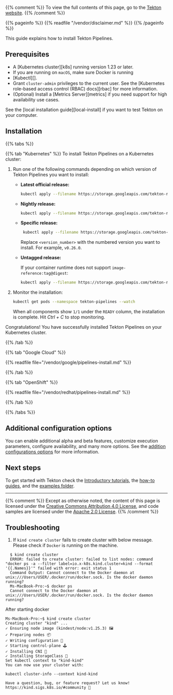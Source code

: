 <!--
---
title: "Install Tekton Pipelines"
linkTitle: "Install Tekton Pipelines"
weight: 101
description: >
  Install Tekton Pipelines on your cluster
---
-->

{{% comment %}}
To view the full contents of this page, go to the 
<a href="http://tekton.dev/docs/installation/pipelines/">Tekton website</a>.
{{% /comment %}}

{{% pageinfo %}}
{{% readfile "/vendor/disclaimer.md" %}}
{{% /pageinfo %}}

This guide explains how to install Tekton Pipelines.

## Prerequisites

-   A [Kubernetes cluster][k8s] running version 1.23 or later.
-   If you are running on `macOS`, make sure Docker is running
-   [Kubectl][].
-   Grant `cluster-admin` privileges to the current user. See the [Kubernetes
    role-based access control (RBAC) docs][rbac] for more information.
-   (Optional) Install a [Metrics Server][metrics] if you need support for high
    availability use cases.

See the [local installation guide][local-install] if you want to test Tekton on
your computer.

## Installation

{{% tabs %}}

{{% tab "Kubernetes" %}}
To install Tekton Pipelines on a Kubernetes cluster:

1. Run one of the following commands depending on which version of Tekton
   Pipelines you want to install:

   - **Latest official release:**

     ```bash
     kubectl apply --filename https://storage.googleapis.com/tekton-releases/pipeline/latest/release.yaml
     ```

   - **Nightly release:**

     ```bash
     kubectl apply --filename https://storage.googleapis.com/tekton-releases-nightly/pipeline/latest/release.yaml
     ```

   - **Specific release:**

     ```bash
      kubectl apply --filename https://storage.googleapis.com/tekton-releases/pipeline/previous/<version_number>/release.yaml
     ```

     Replace `<version_number>` with the numbered version you want to install.
     For example, `v0.26.0`.

   - **Untagged release:**

     If your container runtime does not support `image-reference:tag@digest`:

     ```bash
     kubectl apply --filename https://storage.googleapis.com/tekton-releases/pipeline/latest/release.notags.yaml
     ```

1. Monitor the installation:

   ```bash
   kubectl get pods --namespace tekton-pipelines --watch
   ```

   When all components show `1/1` under the `READY` column, the installation is
   complete. Hit *Ctrl + C* to stop monitoring.

Congratulations! You have successfully installed Tekton Pipelines on your
Kubernetes cluster.

{{% /tab %}}

{{% tab "Google Cloud" %}}

{{% readfile file="/vendor/google/pipelines-install.md" %}}

{{% /tab %}}

{{% tab "OpenShift" %}}

{{% readfile file="/vendor/redhat/pipelines-install.md" %}}

{{% /tab %}}

{{% /tabs %}}

## Additional configuration options

You can enable additional alpha and beta features, customize execution
parameters, configure availability, and many more options. See the
[addition configurations options][post-install] for more information.

## Next steps

To get started with Tekton check the [Introductory tutorials][quickstarts],
the [how-to guides][howtos], and the [examples folder][examples].

---

{{% comment %}}
Except as otherwise noted, the content of this page is licensed under the
[Creative Commons Attribution 4.0 License][cca4], and code samples are licensed
under the [Apache 2.0 License][apache2l].
{{% /comment %}}

[quickstarts]: https://tekton.dev/docs/getting-started/
[howtos]: https://tekton.dev/docs/how-to-guides/
[examples]: https://github.com/tektoncd/pipeline/tree/main/examples/
[cca4]: https://creativecommons.org/licenses/by/4.0/
[apache2l]: https://www.apache.org/licenses/LICENSE-2.0
[post-install]: ./additional-configs.md

## Troubleshooting

1. If `kind create cluster` fails to create cluster with below message. Please check if `Docker` is running on the machine.

  ```
    $ kind create cluster
    ERROR: failed to create cluster: failed to list nodes: command "docker ps -a --filter label=io.x-k8s.kind.cluster=kind --format '{{.Names}}'" failed with error: exit status 1
    Command Output: Cannot connect to the Docker daemon at unix:///Users/USER/.docker/run/docker.sock. Is the docker daemon running?
    Ms-MacBook-Pro:~$ docker ps
    Cannot connect to the Docker daemon at unix:///Users/USER/.docker/run/docker.sock. Is the docker daemon running?
  ```
  After starting docker

  ```
  Ms-MacBook-Pro:~$ kind create cluster
  Creating cluster "kind" ...
  ✓ Ensuring node image (kindest/node:v1.25.3) 🖼 
  ✓ Preparing nodes 📦  
  ✓ Writing configuration 📜 
  ✓ Starting control-plane 🕹️ 
  ✓ Installing CNI 🔌 
  ✓ Installing StorageClass 💾 
  Set kubectl context to "kind-kind"
  You can now use your cluster with:

  kubectl cluster-info --context kind-kind

  Have a question, bug, or feature request? Let us know! https://kind.sigs.k8s.io/#community 🙂
  ```
